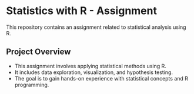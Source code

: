 # Statistics with R - Assignment

This repository contains an assignment related to statistical analysis using R.

## Project Overview

- This assignment involves applying statistical methods using R.
- It includes data exploration, visualization, and hypothesis testing.
- The goal is to gain hands-on experience with statistical concepts and R programming.